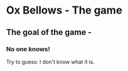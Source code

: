 # Ox Bellows - The game

## The goal of the game -

### No one knows!

Try to guess: I don't know what it is.
